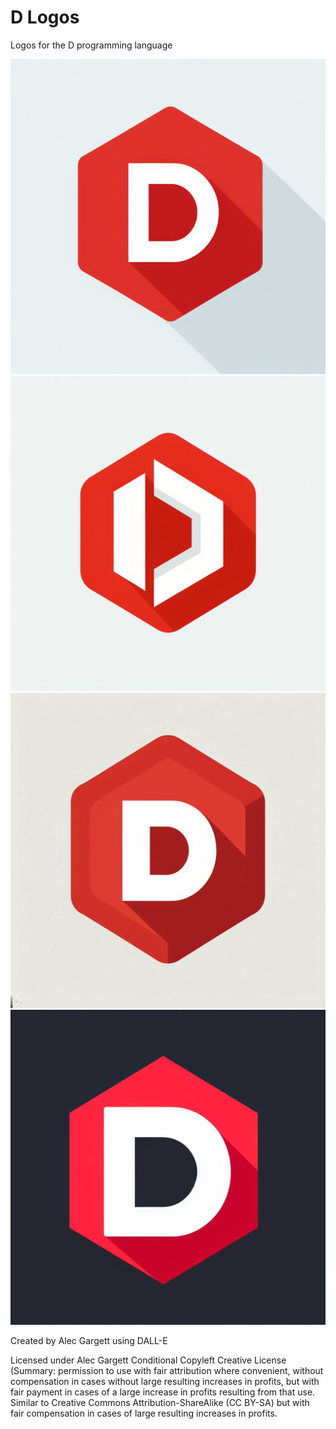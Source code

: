 # D Logos

Logos for the D programming language

<img src="https://raw.githubusercontent.com/alecgargett/dlogos/master/dlogo1_ag.png" alt="D Logo 1" />
<img src="https://raw.githubusercontent.com/alecgargett/dlogos/master/dlogo2_ag.png" alt="D Logo 2" />
<img src="https://raw.githubusercontent.com/alecgargett/dlogos/master/dlogo3_ag.png" alt="D Logo 3" />
<img src="https://raw.githubusercontent.com/alecgargett/dlogos/master/dlogo4_ag.png" alt="D Logo 4" />

Created by Alec Gargett using DALL-E

Licensed under Alec Gargett Conditional Copyleft Creative License (Summary: permission to use with fair attribution where convenient, without compensation in cases without large resulting increases in profits, but with fair payment in cases of a large increase in profits resulting from that use. Similar to Creative Commons Attribution-ShareAlike (CC BY-SA) but with fair compensation in cases of large resulting increases in profits.
